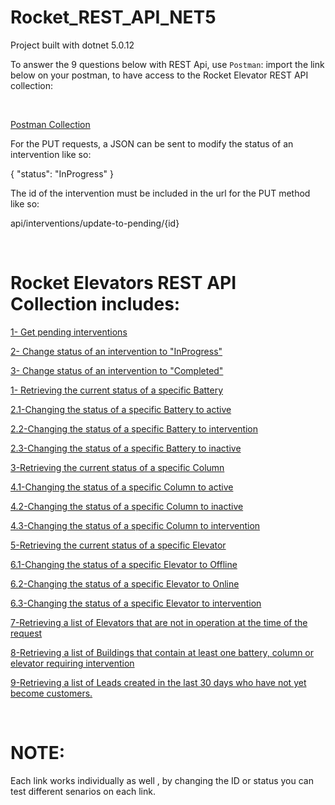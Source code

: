 # Rocket_REST_API_NET5

Project built with dotnet 5.0.12

To answer the 9 questions below with REST Api, use `Postman`: import the link below on your postman, to have access to the Rocket Elevator REST API collection:

<br>

[Postman Collection](https://www.getpostman.com/collections/908796cf0a1bff84363a)

For the PUT requests, a JSON can be sent to modify the status of an intervention like so:

{
    "status": "InProgress"
}

The id of the intervention must be included in the url for the PUT method like so:

api/interventions/update-to-pending/{id}

<br>

# Rocket Elevators REST API Collection includes: 

[1- Get pending interventions](https://rocketrestapinet.azurewebsites.net/api/interventions/get-pending-interventions)

[2- Change status of an intervention to "InProgress"](https://rocketrestapinet.azurewebsites.net/api/interventions/update-to-pending/id)
 
[3- Change status of an intervention to "Completed"](https://rocketrestapinet.azurewebsites.net/api/interventions/update-to-completed/id)

[1- Retrieving the current status of a specific Battery](https://rocketrestapinet.azurewebsites.net/api/batteries/1/status)

[2.1-Changing the status of a specific Battery to active](https://rocketrestapinet.azurewebsites.net/api/batteries/update/1/active)

[2.2-Changing the status of a specific Battery to intervention](https://rocketrestapinet.azurewebsites.net/api/batteries/update/1/intervention)

[2.3-Changing the status of a specific Battery to inactive](https://rocketrestapinet.azurewebsites.net/api/batteries/update/1/inactive)

[3-Retrieving the current status of a specific Column](https://rocketrestapinet.azurewebsites.net/api/columns/5/status)

[4.1-Changing the status of a specific Column to active](https://rocketrestapinet.azurewebsites.net/api/columns/update/5/active)

[4.2-Changing the status of a specific Column to inactive](https://rocketrestapinet.azurewebsites.net/api/columns/update/5/inactive)

[4.3-Changing the status of a specific Column to intervention](https://rocketrestapinet.azurewebsites.net/api/columns/update/5/intervention)

[5-Retrieving the current status of a specific Elevator](https://rocketrestapinet.azurewebsites.net/api/elevators/55/status)

[6.1-Changing the status of a specific Elevator to Offline](https://rocketrestapinet.azurewebsites.net/api/elevators/update/55/Offline)

[6.2-Changing the status of a specific Elevator to Online](https://rocketrestapinet.azurewebsites.net/api/elevators/update/55/Online)

[6.3-Changing the status of a specific Elevator to intervention](https://rocketrestapinet.azurewebsites.net/api/elevators/update/55/intervention)

[7-Retrieving a list of Elevators that are not in operation at the time of the request](https://rocketrestapinet.azurewebsites.net/api/elevators/elevators-not-in-use)

[8-Retrieving a list of Buildings that contain at least one battery, column or elevator requiring intervention](https://rocketrestapinet.azurewebsites.net/api/buildings/get-intervention-buildings)

[9-Retrieving a list of Leads created in the last 30 days who have not yet become customers.](https://rocketrestapinet.azurewebsites.net/api/leads)

<br>

# NOTE:
 Each link works individually as well , by changing the ID or status you can test different senarios on each link. 